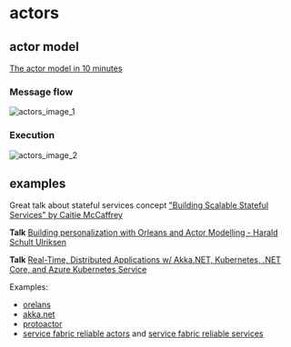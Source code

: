 # actors

## actor model

[The actor model in 10 minutes](https://www.brianstorti.com/the-actor-model/)

### Message flow
![actors_image_1](https://petabridge.com/images/2015/what-is-an-actor/human-actor-model-impl.png)

### Execution
![actors_image_2](https://miro.medium.com/max/1200/1*Kh_lPsU18rzHRLiekhOmuQ.png)

## examples

Great talk about stateful services concept ["Building Scalable Stateful Services" by Caitie McCaffrey](https://www.youtube.com/watch?v=H0i_bXKwujQ&list=LLP37b3StYV_gLsEEb0xaUlg&index=11&t=0s)

**Talk** [Building personalization with Orleans and Actor Modelling - Harald Schult Ulriksen](https://www.youtube.com/watch?v=3NT7uMV8GhQ&list=PL03Lrmd9CiGe9QtFC8LRRqknzpKgcrWpe&index=96)

**Talk** [Real-Time, Distributed Applications w/ Akka.NET, Kubernetes, .NET Core, and Azure Kubernetes Service](https://www.youtube.com/watch?v=dzI7tfK0p2I&list=PL03Lrmd9CiGe9QtFC8LRRqknzpKgcrWpe&index=134&t=0s)

Examples:
- [orelans](https://github.com/dotnet/orleans)
- [akka.net](https://github.com/akkadotnet/akka.net)
- [protoactor](https://github.com/AsynkronIT/protoactor-dotnet)
- [service fabric reliable actors](https://docs.microsoft.com/en-us/azure/service-fabric/service-fabric-reliable-actors-introduction) and [service fabric reliable services](https://docs.microsoft.com/en-us/azure/service-fabric/service-fabric-reliable-services-introduction)